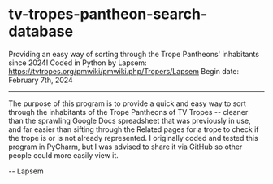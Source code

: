 # tv-tropes-pantheon-search-database
Providing an easy way of sorting through the Trope Pantheons' inhabitants since 2024!
Coded in Python by Lapsem: https://tvtropes.org/pmwiki/pmwiki.php/Tropers/Lapsem
Begin date: February 7th, 2024

---
The purpose of this program is to provide a quick and easy way to sort through the inhabitants of the Trope Pantheons of TV Tropes -- cleaner than the sprawling Google Docs spreadsheet that was previously in use, and far easier than sifting through the Related pages for a trope to check if the trope is or is not already represented. 
I originally coded and tested this program in PyCharm, but I was advised to share it via GitHub so other people could more easily view it.

-- Lapsem
